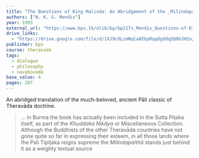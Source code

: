 ```yaml
---
title: "The Questions of King Malinda: An Abridgement of the _Milindapañhā_"
authors: ["N. K. G. Mendis"]
year: 1993
external_url: "https://www.bps.lk/olib/bp/bp217s_Mendis_Questions-of-King-Melinda.pdf"
drive_links:
  - "https://drive.google.com/file/d/1XJ9cOLzmNqCa0IbpRqqdgddqSQ0bJH2o/view?usp=drivesdk"
publisher: bps
course: theravada
tags: 
  - dialogue
  - philosophy
  - navakovada
base_value: 4
pages: 207
---
```


An abridged translation of the much-beloved, ancient Pāli classic of Theravāda doctrine.

> … in Burma the book has actually been included in the Sutta Piṭaka itself, as part of the _Khuddaka Nikāya_ or Miscellaneous Collection. Although the Buddhists of the other Theravāda countries have not gone quite so far in expressing their esteem, in all those lands where the Pali Tipiṭaka reigns supreme the _Milindapañhā_ stands just behind it as a weighty textual source


